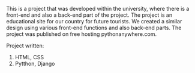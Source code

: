 This is a project that was developed within the university, where there is a front-end and also a back-end part of the project. The project is an educational site for our country for future tourists. We created a similar design using various front-end functions and also back-end parts. The project was published on free hosting pythonanywhere.com.

Project written:
1) HTML, CSS
2) Pytthon, Django
